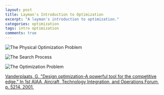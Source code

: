 ```yaml
---
layout: post
title: Layman's Introduction to Optimization
excerpt: "A layman's introduction to optimization."
categories: optimization
tags: intro optimization
comments: true
---
```


![The Physical Optimization Problem](http://intonomos.com/blog/assets/the_physical_optimization_problem.png)

![The Search Process](http://intonomos.com/blog/assets/the_search_process.png)

![The Optimization Problem](http://intonomos.com/blog/assets/the_optimization_problem.png)

[Vanderplaats, G. "Design optimization-A powerful tool for the competitive edge." In 1st AIAA, Aircraft, Technology Integration, and Operations Forum, p. 5214. 2001.](https://arc.aiaa.org/doi/abs/10.2514/6.2001-5214)
